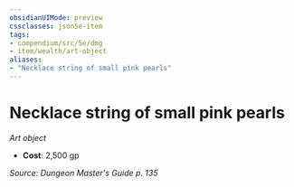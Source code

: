 ```yaml
---
obsidianUIMode: preview
cssclasses: json5e-item
tags:
- compendium/src/5e/dmg
- item/wealth/art-object
aliases: 
- "Necklace string of small pink pearls"
---
```

# Necklace string of small pink pearls
*Art object*  

- **Cost**: 2,500 gp

*Source: Dungeon Master's Guide p. 135*